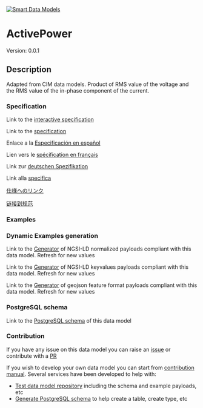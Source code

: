 [![Smart Data Models](https://smartdatamodels.org/wp-content/uploads/2022/01/SmartDataModels_logo.png "Logo")](https://smartdatamodels.org)
# ActivePower
Version: 0.0.1

## Description 

Adapted from CIM data models. Product of RMS value of the voltage and the RMS value of the in-phase component of the current.
### Specification

Link to the [interactive specification](https://swagger.lab.fiware.org/?url=https://smart-data-models.github.io/dataModel.EnergyCIM/ActivePower/swagger.yaml)

Link to the [specification](https://github.com/smart-data-models/dataModel.EnergyCIM/blob/master/ActivePower/doc/spec.md)

Enlace a la [Especificación en español](https://github.com/smart-data-models/dataModel.EnergyCIM/blob/master/ActivePower/doc/spec_ES.md)

Lien vers le [spécification en français](https://github.com/smart-data-models/dataModel.EnergyCIM/blob/master/ActivePower/doc/spec_FR.md)

Link zur [deutschen Spezifikation](https://github.com/smart-data-models/dataModel.EnergyCIM/blob/master/ActivePower/doc/spec_DE.md)

Link alla [specifica](https://github.com/smart-data-models/dataModel.EnergyCIM/blob/master/ActivePower/doc/spec_IT.md)

[仕様へのリンク](https://github.com/smart-data-models/dataModel.EnergyCIM/blob/master/ActivePower/doc/spec_JA.md)

[链接到规范](https://github.com/smart-data-models/dataModel.EnergyCIM/blob/master/ActivePower/doc/spec_ZH.md)
### Examples
### Dynamic Examples generation

Link to the [Generator](https://smartdatamodels.org/extra/ngsi-ld_generator.php?schemaUrl=https://raw.githubusercontent.com/smart-data-models/dataModel.EnergyCIM/master/ActivePower/schema.json&email=info@smartdatamodels.org) of NGSI-LD normalized payloads compliant with this data model. Refresh for new values

Link to the [Generator](https://smartdatamodels.org/extra/ngsi-ld_generator_keyvalues.php?schemaUrl=https://raw.githubusercontent.com/smart-data-models/dataModel.EnergyCIM/master/ActivePower/schema.json&email=info@smartdatamodels.org) of NGSI-LD keyvalues payloads compliant with this data model. Refresh for new values

Link to the [Generator](https://smartdatamodels.org/extra/geojson_features_generator.php?schemaUrl=https://raw.githubusercontent.com/smart-data-models/dataModel.EnergyCIM/master/ActivePower/schema.json&email=info@smartdatamodels.org) of geojson feature format payloads compliant with this data model. Refresh for new values
### PostgreSQL schema

Link to the [PostgreSQL schema](https://github.com/smart-data-models/dataModel.EnergyCIM/blob/master/ActivePower/schema.sql) of this data model
### Contribution

 If you have any issue on this data model you can raise an [issue](https://github.com/smart-data-models/dataModel.EnergyCIM/issues)  or contribute with a [PR](https://github.com/smart-data-models/dataModel.EnergyCIM/pulls)

 If you wish to develop your own data model you can start from [contribution manual](https://bit.ly/contribution_manual). Several services have been developed to help with: 
 - [Test data model repository](https://smartdatamodels.org/index.php/data-models-contribution-api/) including the schema and example payloads, etc
 - [Generate PostgreSQL schema](https://smartdatamodels.org/index.php/sql-service/) to help create a table, create type, etc